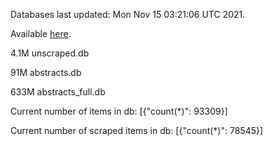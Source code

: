 Databases last updated: Mon Nov 15 03:21:06 UTC 2021. 

Available [here](https://github.com/cbeauhilton/ash-db/releases).

4.1M	unscraped.db

91M	abstracts.db

633M	abstracts_full.db

Current number of items in db:
[{"count(*)": 93309}]

Current number of scraped items in db:
[{"count(*)": 78545}]
